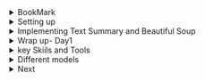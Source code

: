 <details>
<summary>BookMark</summary>
<br>


1 System design
↳ https://lnkd.in/e7SUQ3ei

2 Public APIs
↳ https://lnkd.in/epWSyzqs

3 Tech interview handbook
↳ https://lnkd.in/e7EjsJNF

4 Coding interview university
↳ https://lnkd.in/evJSNCPE

5 Engineering leadership
↳ https://lnkd.in/ePCzV3zF

6 Freecodecamp
↳ https://lnkd.in/e_4pA8xV

7 Developer roadmaps
↳ https://lnkd.in/e9MuB_Yg

8 Path to senior engineer handbook
↳ https://lnkd.in/exkJCxVi

9 Free programming books
↳ https://lnkd.in/eXAzAJ3M

</details>

<details>
<summary>Setting up</summary>
<br>
  
```
 python --version
 Python 3.12.7
 python -m venv venv
 source venv/bin/activate
 pip install -r requirements.txt 
```
<img width="971" alt="Pasted Graphic 2" src="https://github.com/user-attachments/assets/2b06b455-5c6a-4919-9260-be991b6dbae4" />
Jupyter lab
<img width="971" alt="Pasted Graphic 3" src="https://github.com/user-attachments/assets/f8eed563-ba97-48e5-9802-6e4edc56472f" />

Setup OpenAPI key

create .env file

<img width="558" alt="image" src="https://github.com/user-attachments/assets/0eced05b-fa34-4bc0-840a-3669483d2fa0" />
<img width="794" alt="image" src="https://github.com/user-attachments/assets/fa19432b-a97f-45f0-ac64-dc7818c2ebba" />

<img width="751" alt="image" src="https://github.com/user-attachments/assets/a654d9fa-43fe-4204-9336-971f57c3ad79" />

<img width="946" alt="image" src="https://github.com/user-attachments/assets/94fdf33a-d7b0-4f14-b6ac-f4066a654c6b" />

<img width="946" alt="image" src="https://github.com/user-attachments/assets/50993bd2-153a-49ae-ad7f-c3439e099f5a" />
<img width="946" alt="image" src="https://github.com/user-attachments/assets/d4a8f859-a7b3-40cc-a7d6-4d4c08557630" />

</details>




<details>
<summary>Implementing Text Summary and Beautiful Soup</summary>
<br>
https://github.com/Rupeebw/llm_engineering/blob/main/week1/day1.ipynb
  
<img width="946" alt="image" src="https://github.com/user-attachments/assets/e15bce68-5a81-4b2d-a270-e0d032691834" />
<img width="946" alt="image" src="https://github.com/user-attachments/assets/b87cd72b-d8cb-417e-88ac-25074940d97f" />
<img width="946" alt="image" src="https://github.com/user-attachments/assets/d665ebad-3ce4-474f-97ad-88ce0e01abb7" />
<img width="946" alt="image" src="https://github.com/user-attachments/assets/7c6a326c-6d3c-430a-9e13-6537d33040b2" />
<img width="946" alt="image" src="https://github.com/user-attachments/assets/35f8d5b0-c66d-4f7d-acd4-f37efae6e5e5" />


</details>



<details>
<summary>Wrap up- Day1</summary>
<br>

<img width="551" alt="image" src="https://github.com/user-attachments/assets/f82f1c74-4d24-4660-af1e-62f837ff7050" />
</details>


<details>
<summary>key Skiils and Tools</summary>
<br>

<img width="960" alt="image" src="https://github.com/user-attachments/assets/ed028101-94f2-41cb-b37f-9e63fc089b52" />
<img width="956" alt="image" src="https://github.com/user-attachments/assets/b2d3e321-a597-4212-9dee-09da7203f15e" />
<img width="480" alt="image" src="https://github.com/user-attachments/assets/4c51ebfb-5f0a-4633-b4d5-33a9840f5918" />
<img width="480" alt="image" src="https://github.com/user-attachments/assets/7501f5a0-ffd9-495e-9e34-ed89bf7c2e90" />
<img width="959" alt="image" src="https://github.com/user-attachments/assets/5ae3e6d6-05ef-4970-9c02-d21df7785c3c" />

https://github.com/ollama/ollama

If not, bring up a new Terminal (Mac) or Powershell (Windows) and enter ollama serve
And in another Terminal (Mac) or Powershell (Windows), enter ollama pull llama3.2
Then try http://localhost:11434/ again.

If Ollama is slow on your machine, try using llama3.2:1b as an alternative. Run ollama pull llama3.2:1b from a Terminal or Powershell, and change the code below from MODEL = "llama3.2" to MODEL = "llama3.2:1b"
<img width="1071" alt="image" src="https://github.com/user-attachments/assets/9555fe90-dc81-45aa-a2d4-5f3aa6d3954d" />

</details>

<details>
<summary>Different models</summary>
<br>

<img width="948" alt="image" src="https://github.com/user-attachments/assets/c6328f78-7c83-458c-b4b8-0fd45e1b0a0d" />
<img width="948" alt="image" src="https://github.com/user-attachments/assets/ed8ac034-cc2d-45d7-abd1-0d1912bb77dd" />


</details>

<details>
<summary>Next</summary>
<br>


</details>





